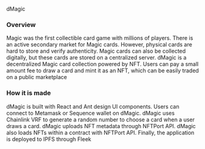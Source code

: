 dMagic

### Overview

Magic was the first collectible card game with millions of players. There is an active secondary market for Magic cards. However, physical cards are hard to store and verify authenticity. Magic cards can also be collected digitally, but these cards are stored on a centralized server. dMagic is a decentralized Magic card collection powered by NFT. Users can pay a small amount fee to draw a card and mint it as an NFT, which can be easily traded on a public marketplace

### How it is made

dMagic is built with React and Ant design UI components. Users can connect to Metamask or Sequence wallet on dMagic. dMagic uses Chainlink VRF to generate a random number to choose a card when a user draws a card. dMagic uploads NFT metadata through NFTPort API. dMagic also loads NFTs within a contract with NFTPort API. Finally, the application is deployed to IPFS through Fleek
